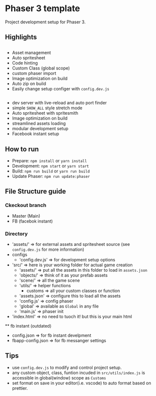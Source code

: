 # Phaser 3 template

Project development setup for Phaser 3.

## Highlights

##

- Asset management
- Auto spritesheet
- Code hinting
- Custom Class (global scope)
- custom phaser import
- Image optimization on build
- Auto zip on build
- Easily change setup configer with `config.dev.js`

##

- dev server with live-reload and auto port finder
- simple `SHOW_ALL` style stretch mode
- Auto spritesheet with spritesmith
- Image optimization on build
- streamlined assets loading
- modular development setup
- Facebook instant setup

## How to run

- Prepare: `npm install` or `yarn install`
- Development: `npm start` or `yarn start`
- Build: `npm run build` or `yarn run build`
- Update Phaser: `npm run update:phaser`

## File Structure guide

### Ckeckout branch

- Master (Main)
- FB (facebok instant)

### Directory

- 'assets/' => for external assets and spritesheet source (see `config.dev.js` for more information)
- configs
  - 'config.dev.js' => for development setup options
- 'src/' => here is your working folder for actual game creation
  - 'assets/' => put all the assets in this folder to load in `assets.json`
  - 'objects/' => think of it as your prefab assets
  - 'scene/' => all the game scene
  - 'utils/' => helper functions
    - customs => all your custom classes or function
  - 'assets.json' => configure this to load all the assets
  - 'config.js' => config phaser
  - 'global' => available as `Global` in any file
  - 'main.js' => phaser init
- 'index.html' => no need to tuoch it! but this is your main html

\*\* fb instant (outdated)

- config.json => for fb instant develpment
- fbapp-config.json => for fb messanger settings

## Tips

- use `config.dev.js` to modify and control project setup.
- any custom object, class, funtion incuded in `src/utils/index.js` is accessible in global(window) scope as `Customs`
- set format on save in your editor(i.e. vscode) to auto format based on prettier.
